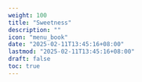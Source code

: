 ```yaml
---
weight: 100
title: "Sweetness"
description: ""
icon: "menu_book"
date: "2025-02-11T13:45:16+08:00"
lastmod: "2025-02-11T13:45:16+08:00"
draft: false
toc: true
---
```


